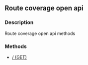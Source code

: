 ## Route coverage open api
### Description
Route coverage open api methods
### Methods
- [ / (GET) ]( ./02b106aaf3a3fc701e40882afd5fe2cf.md)
